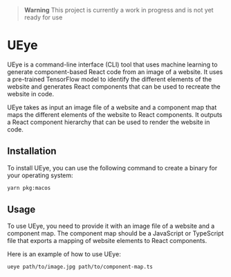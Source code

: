 > **Warning**
> This project is currently a work in progress and is not yet ready for use

# UEye

UEye is a command-line interface (CLI) tool that uses machine learning to generate component-based React code from an image of a website. It uses a pre-trained TensorFlow model to identify the different elements of the website and generates React components that can be used to recreate the website in code.

UEye takes as input an image file of a website and a component map that maps the different elements of the website to React components. It outputs a React component hierarchy that can be used to render the website in code.

## Installation

To install UEye, you can use the following command to create a binary for your operating system:

```bash
yarn pkg:macos
```

## Usage

To use UEye, you need to provide it with an image file of a website and a component map. The component map should be a JavaScript or TypeScript file that exports a mapping of website elements to React components.

Here is an example of how to use UEye:

```bash
ueye path/to/image.jpg path/to/component-map.ts
```
